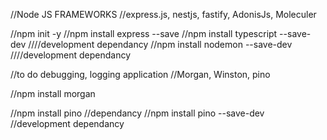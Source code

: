 //Node JS FRAMEWORKS
//express.js, nestjs, fastify, AdonisJs, Moleculer

//npm init -y
//npm install express --save
//npm install typescript --save-dev ////development dependancy
//npm install nodemon --save-dev ////development dependancy

//to do debugging, logging application
//Morgan, Winston, pino

//npm install morgan

//npm install pino //dependancy
//npm install pino --save-dev //development dependancy 